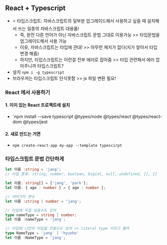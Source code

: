 ## React + Typescript
- ⭐️ 타입스크립트: 자바스크립트의 일부분 업그레이드해서 사용하고 싶을 때 설치해서 쓰는 일종의 자바스크립트 대용품!
  - 즉, 완전 다른 언어가 아닌 자바스크립트 문법 그대로 이용가능 >> 타입문법을 업그레이드해서 사용 가능
  - 이유, 자바스크립트는 타입에 관대! >> 아무런 제지가 없다(지가 알아서 타입 변경 해줌) 
  - 하지만, 타입스크립트는 이런걸 전부 에러로 잡아줌 >> 타입 관련해서 에러 잡아주니까 타입스크립트?
- 설치 `npm i -g typescript`
- 브라우저는 타입스크립트 인식못함 >> js 파일 변환 필요!

### React 에서 사용하기
#### 1. 이미 있는 React 프로젝트에 설치
- `npm install --save typescript @types/node @types/react @types/react-dom @types/jest

#### 2. 새로 만드는 거면
- `npm create-react-app my-app --template typescirpt`

### 타입스크립트 문법 간단하게
```typescript
let 이름 :string = 'jang';
// 타입 종류: string, number, boolean, bigint, null, undefined, [], {}

let 이름: string[] = ['jang', 'park'];
let 이름: { age : number } = { age : number };

// 여러가지 변수
let 이름 :string | number = 'jang';

// 타입에 직접 넣을수도 있어
type nameType = string | number;
let 이름 :nameType = 'jang';

// 타입에 나만의 타입을 만들수도 있어 >> literal type 이라고 불려
type NameType = 'jang' | 'hyunho'
let 이름 :NameType = 'jang';
```
